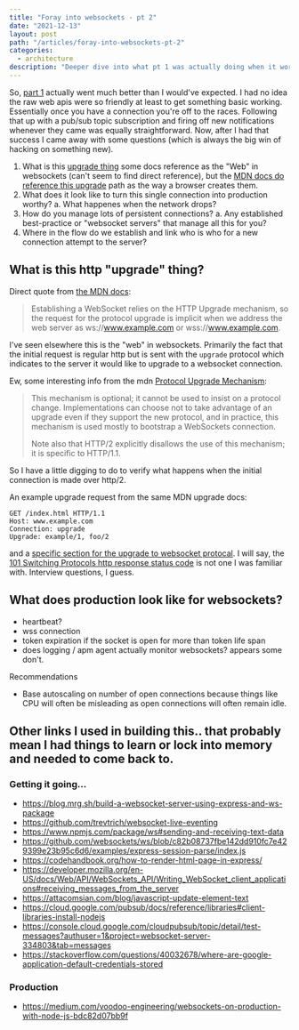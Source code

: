 ```yaml
---
title: "Foray into websockets - pt 2"
date: "2021-12-13"
layout: post
path: "/articles/foray-into-websockets-pt-2"
categories:
  - architecture
description: "Deeper dive into what pt 1 was actually doing when it worked."
---
```


So, [part 1](/articles/foray-into-websockets) actually went much better than I would've expected. I had no idea the raw web apis were so friendly at least to get something basic working. Essentially once you have a connection you're off to the races. Following that up with a pub/sub topic subscription and firing off new notifications whenever they came was equally straightforward. Now, after I had that success I came away with some questions (which is always the big win of hacking on something new).

1. What is this [upgrade thing](https://developer.mozilla.org/en-US/docs/Web/HTTP/Protocol_upgrade_mechanism) some docs reference as the "Web" in websockets (can't seem to find direct reference), but the [MDN docs do reference this upgrade](https://developer.mozilla.org/en-US/docs/Web/API/WebSockets_API/Writing_WebSocket_client_applications#examples) path as the way a browser creates them.
2. What does it look like to turn this single connection into production worthy?
  a. What happenes when the network drops?
3. How do you manage lots of persistent connections?
  a. Any established best-practice or "websocket servers" that manage all this for you?
4. Where in the flow do we establish and link who is who for a new connection attempt to the server?

## What is this http "upgrade" thing?

Direct quote from [the MDN docs](https://developer.mozilla.org/en-US/docs/Web/API/WebSockets_API/Writing_WebSocket_client_applications#examples):

> Establishing a WebSocket relies on the HTTP Upgrade mechanism, so the request for the protocol upgrade is implicit when we address the web server as ws://www.example.com or wss://www.example.com.

I've seen elsewhere this is the "web" in websockets. Primarily the fact that the initial request is regular http but is sent with the `upgrade` protocol which indicates to the server it would like to upgrade to a websocket connection.

Ew, some interesting info from the mdn [Protocol Upgrade Mechanism](https://developer.mozilla.org/en-US/docs/Web/HTTP/Protocol_upgrade_mechanism):

> This mechanism is optional; it cannot be used to insist on a protocol change. Implementations can choose not to take advantage of an upgrade even if they support the new protocol, and in practice, this mechanism is used mostly to bootstrap a WebSockets connection.
>
> Note also that HTTP/2 explicitly disallows the use of this mechanism; it is specific to HTTP/1.1.

So I have a little digging to do to verify what happens when the initial connection is made over http/2.

An example upgrade request from the same MDN upgrade docs:

```
GET /index.html HTTP/1.1
Host: www.example.com
Connection: upgrade
Upgrade: example/1, foo/2
```

and a [specific section for the upgrade to websocket protocal](https://developer.mozilla.org/en-US/docs/Web/HTTP/Protocol_upgrade_mechanism#upgrading_to_a_websocket_connection). I will say, the [101 Switching Protocols http response status code](https://developer.mozilla.org/en-US/docs/Web/HTTP/Status/101) is not one I was familiar with. Interview questions, I guess.

## What does production look like for websockets?

- heartbeat?
- wss connection
- token expiration if the socket is open for more than token life span
- does logging / apm agent actually monitor websockets? appears some don't.

Recommendations

- Base autoscaling on number of open connections because things like CPU will often be misleading as open connections will often remain idle.

## Other links I used in building this.. that probably mean I had things to learn or lock into memory and needed to come back to.

### Getting it going...
- https://blog.mrg.sh/build-a-websocket-server-using-express-and-ws-package
- https://github.com/trevtrich/websocket-live-eventing
- https://www.npmjs.com/package/ws#sending-and-receiving-text-data
- https://github.com/websockets/ws/blob/c82b08737fbe142dd910fc7e429399e23b95c6d6/examples/express-session-parse/index.js
- https://codehandbook.org/how-to-render-html-page-in-express/
- https://developer.mozilla.org/en-US/docs/Web/API/WebSockets_API/Writing_WebSocket_client_applications#receiving_messages_from_the_server
- https://attacomsian.com/blog/javascript-update-element-text
- https://cloud.google.com/pubsub/docs/reference/libraries#client-libraries-install-nodejs
- https://console.cloud.google.com/cloudpubsub/topic/detail/test-messages?authuser=1&project=websocket-server-334803&tab=messages
- https://stackoverflow.com/questions/40032678/where-are-google-application-default-credentials-stored

### Production
- https://medium.com/voodoo-engineering/websockets-on-production-with-node-js-bdc82d07bb9f
